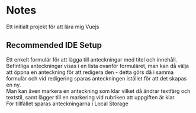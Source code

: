 # Notes

Ett initialt projekt för att lära mig Vuejs

## Recommended IDE Setup

Ett enkelt formulär för att lägga till anteckningar med titel och innehåll.  
Befintliga anteckningar visas i en lista ovanför formuläret, man kan då välja att öppna en anteckning för att redigera den - detta görs då i samma formulär och vid redigering sparas anteckningen istället för att det skapas en ny.   
Man kan även markera en anteckning som klar vilket då ändrar textfärg och textstil, samt lägger till en markering vid rubriken att uppgiften är klar.   
För tillfället sparas anteckningarna i Local Storage
